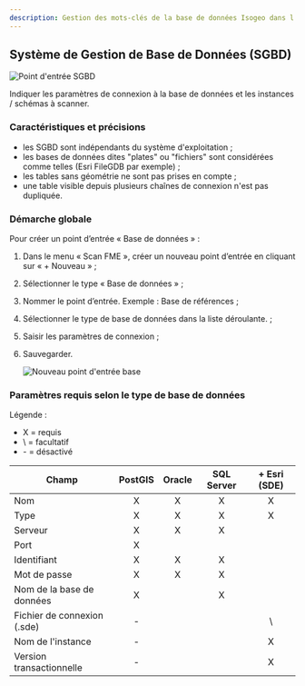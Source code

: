 ```yaml
---
description: Gestion des mots-clés de la base de données Isogeo dans l'application Isogeo Manager.
---
```


## Système de Gestion de Base de Données (SGBD) <i class="fa fa-database"></i>

![Point d&apos;entrée SGBD](/assets/scanFME/scanFME_new_DB_btn.png "Sélecteur de type de point d&apos;entrée - Base de données")

Indiquer les paramètres de connexion à la base de données et les instances / schémas à scanner.

### Caractéristiques et précisions

* les SGBD sont indépendants du système d&apos;exploitation ;
* les bases de données dites "plates" ou "fichiers" sont considérées comme telles (Esri FileGDB par exemple) ;
* les tables sans géométrie ne sont pas prises en compte ;
* une table visible depuis plusieurs chaînes de connexion n&apos;est pas dupliquée.

### Démarche globale

Pour créer un point d’entrée « Base de données » :

1. Dans le menu « Scan FME », créer un nouveau point d’entrée en cliquant sur « + Nouveau » ;
2. Sélectionner le type « Base de données » ;
3. Nommer le point d’entrée. Exemple : Base de références ;
4. Sélectionner le type de base de données dans la liste déroulante. ;
5. Saisir les paramètres de connexion ;
6. Sauvegarder.

    ![Nouveau point d&apos;entrée base](/assets/scanFME/scanFME_new_DB_ready.png "Le nouveau point d&apos;entrée est prêt à être scanné")

### Paramètres requis selon le type de base de données

Légende :

* X = requis
* \ = facultatif
* \- = désactivé

| Champ                       | PostGIS | Oracle | SQL Server | + Esri (SDE) |
| --------------------------- | :-----: | :----: | :--------: | :----------------------: |
| Nom                         | X       | X      | X          | X                        |
| Type                        | X       | X      | X          | X                        |
| Serveur                     | X       | X      | X          |                          |
| Port                        | X       |        |            |                          |
| Identifiant                 | X       | X      | X          |                          |
| Mot de passe                | X       | X      | X          |                          |
| Nom de la base de données   | X       |        | X          |                          |
| Fichier de connexion (.sde) | -       |        |            | \                        |
| Nom de l&apos;instance           | -       |        |            | X                        |
| Version transactionnelle    | -       |        |            | X                        |
